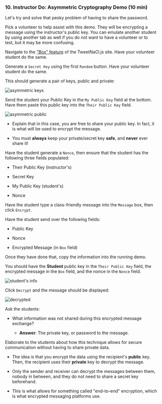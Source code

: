 ### 10. Instructor Do: Asymmetric Cryptography Demo (10 min)

Let's try and solve that pesky problem of having to share the password.

Pick a volunteer to help assist with this demo. They will be encrypting a message using the instructor's public key.
You can emulate another student by using another tab as well if you do not want to have a volunteer or to test, but it may be more confusing.

Navigate to the ["Box" feature](https://tweetnacl.js.org/#/box) of the TweetNaCl.js site.
Have your volunteer student do the same.

Generate a `Secret Key` using the first `Random` button.
Have your volunteer student do the same.

This should generate a pair of keys, public and private:

![asymmetric keys](Images/asymmetric-keys.png)

Send the student your Public Key in the `My Public Key` field at the bottom.
Have them paste this public key into the `Their Public Key` field.

![asymmetric public](Images/asymmetric-public.png)

* Explain that in this case, you are free to share your public key. In fact, it is what will be used to encrypt the message.

* You must **always** keep your private/secret key **safe**, and **never** ever share it!

Have the student generate a `Nonce`, then ensure that the student has the following three fields populated:

  * Their Public Key (instructor's)

  * Secret Key

  * My Public Key (student's)

  * Nonce

Have the student type a class-friendly message into the `Message` box, then click `Encrypt`.

Have the student send over the following fields:

  * Public Key

  * Nonce

  * Encrypted Message (in `Box` field)

Once they have done that, copy the information into the running demo.

You should have the **Student** public key in the `Their Public Key` field, the encrypted message in the `Box` field,
and the nonce in the `Nonce` field.

![student's info](Images/asymmetric-students-info.png)

Click `Decrypt` and the message should be displayed:

![decrypted](Images/asymmetric-decrypted.png)

Ask the students:

  * What information was not shared during this encrypted message exchange?

    * **Answer**: The private key, or password to the message.

Elaborate to the students about how this technique allows for secure communication without having to share private data.

  * The idea is that you encrypt the data using the recipient's **public** key.
    Then, the recipient uses their **private** key to decrypt the message.

  * Only the sender and receiver can decrypt the messages between them, nobody in between, and they do not need
    to share a secret key beforehand.

  * This is what allows for something called "end-to-end" encryption, which is what encrypted messaging platforms use.
